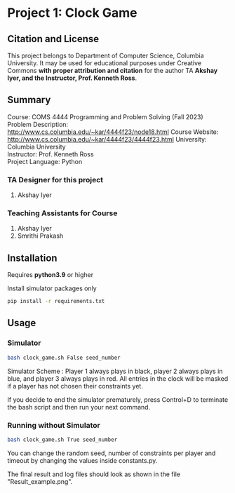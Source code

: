 # Project 1: Clock Game

## Citation and License
This project belongs to Department of Computer Science, Columbia University. It may be used for educational purposes under Creative Commons **with proper attribution and citation** for the author TA **Akshay Iyer, and the Instructor, Prof. Kenneth Ross**.

## Summary

Course: COMS 4444 Programming and Problem Solving (Fall 2023)  
Problem Description: http://www.cs.columbia.edu/~kar/4444f23/node18.html
Course Website: http://www.cs.columbia.edu/~kar/4444f23/4444f23.html
University: Columbia University  
Instructor: Prof. Kenneth Ross  
Project Language: Python




### TA Designer for this project

1. Akshay Iyer

### Teaching Assistants for Course
1. Akshay Iyer
2. Smrithi Prakash





## Installation

Requires **python3.9** or higher

Install simulator packages only

```bash
pip install -r requirements.txt
```

## Usage

### Simulator

```bash
bash clock_game.sh False seed_number
```

Simulator Scheme : Player 1 always plays in black, player 2 always plays in blue, and player 3 always plays in red.
All entries in the clock will be masked if a player has not chosen their constraints yet.

If you decide to end the simulator prematurely, press Control+D to terminate the bash script and then run your next command.

### Running without Simulator

```bash
bash clock_game.sh True seed_number
```

You can change the random seed, number of constraints per player and timeout by changing the values inside constants.py.





The final result and log files should look as shown in the file "Result_example.png".

